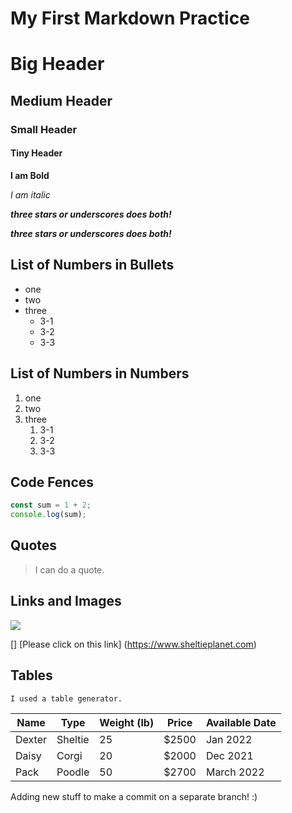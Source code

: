 # My First Markdown Practice

# Big Header
## Medium Header
### Small Header
#### Tiny Header


**I am Bold**

_I am italic_

***three stars or underscores does both!***

**_three stars or underscores does both!_**


## **List of Numbers in Bullets**
- one
- two
- three
    * 3-1
    * 3-2
    * 3-3


## **List of Numbers in Numbers**
1. one
1. two
1. three
    1. 3-1
    1. 3-2
    1. 3-3


## **Code Fences**
```js
const sum = 1 + 2;
console.log(sum);
```

## **Quotes**

> I can do a quote.

## **Links and Images**
![](./sheltie-cooper.jpeg)

[]
[Please click on this link] (https://www.sheltieplanet.com)


## **Tables**
`I used a table generator.`

| Name   | Type    | Weight (lb) | Price | Available Date |
|--------|---------|-------------|-------|----------------|
| Dexter | Sheltie | 25          | $2500 | Jan 2022       |
| Daisy  | Corgi   | 20          | $2000 | Dec 2021       |
| Pack   | Poodle  | 50          | $2700 | March 2022     |


Adding new stuff to make a commit on a separate branch! :)